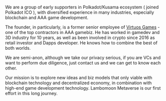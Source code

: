 We are a group of early supporters in Polkadot/Kusama ecosystem ( joined Polkadot ICO ), with diversified experience in many industries, especially blockchain and AAA game development.

The founder, in particularly, is a former senior employee of [Virtuos Games](https://virtuosgames.com) - one of the top contractors in AAA gamebiz. He has worked in gamedev and 3D industry for 10 years, as well as been involved in crypto since 2016 as retail investor and Dapps developer. He knows how to combine the best of both worlds.

We are semi-anon, although we take our privacy serious, if you are VCs and want to perform due diligence, just contact us and we can get to know each other.

Our mission is to explore new ideas and biz models that only viable with blockchain technology and decentralized economy, in combination with high-end game development technology. Lambomoon Metaverse is our first effort in this long journey.
